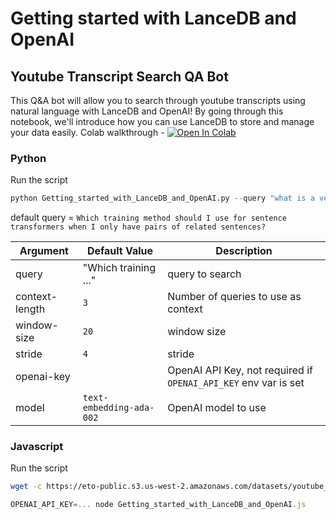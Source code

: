 # Getting started with LanceDB and OpenAI
## Youtube Transcript Search QA Bot
This Q&A bot will allow you to search through youtube transcripts using natural language with LanceDB and OpenAI! By going through this notebook, we'll introduce how you can use LanceDB to store and manage your data easily.
Colab walkthrough - <a href="https://colab.research.google.com/github/lancedb/vectordb-recipes/blob/main/examples/Youtube-Search-QA-Bot/main.ipynb"><img src="https://colab.research.google.com/assets/colab-badge.svg" alt="Open In Colab"></a>

### Python
Run the script 
```python
python Getting_started_with_LanceDB_and_OpenAI.py --query "what is a vectordb?"
```
default query = `Which training method should I use for sentence transformers when I only have pairs of related sentences?`

| Argument | Default Value | Description |
|---|---|---|
| query | "Which training ..." | query to search |
| context-length | `3` | Number of queries to use as context |
| window-size | `20` | window size |
| stride | `4` | stride |
| openai-key | | OpenAI API Key, not required if `OPENAI_API_KEY` env var is set  |
| model | `text-embedding-ada-002` | OpenAI model to use |

### Javascript
Run the script
```bash
wget -c https://eto-public.s3.us-west-2.amazonaws.com/datasets/youtube_transcript/youtube-transcriptions_sample.jsonl
```

```javascript
OPENAI_API_KEY=... node Getting_started_with_LanceDB_and_OpenAI.js
```
